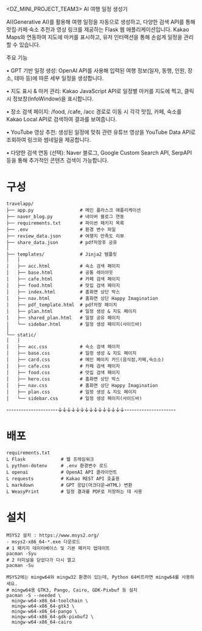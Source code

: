 <DZ_MINI_PROJECT_TEAM3>
AI 여행 일정 생성기

AI(Generative AI)를 활용해 여행 일정을 자동으로 생성하고, 다양한 검색 API를 통해 맛집·카페·숙소 추천과 영상 링크를 제공하는 Flask 웹 애플리케이션입니다. Kakao Maps와 연동하여 지도에 마커를 표시하고, 유저 인터랙션을 통해 손쉽게 일정을 관리할 수 있습니다.

주요 기능

• GPT 기반 일정 생성: OpenAI API를 사용해 입력된 여행 정보(일자, 동행, 인원, 장소, 테마 등)에 따른 세부 일정을 생성합니다.

• 지도 표시 & 마커 관리: Kakao JavaScript API로 일정별 마커를 지도에 찍고, 클릭 시 정보창(InfoWindow)을 표시합니다.

• 장소 검색 페이지: /food, /cafe, /acc 경로로 이동 시 각각 맛집, 카페, 숙소를 Kakao Local API로 검색하여 결과를 보여줍니다.

• YouTube 영상 추천: 생성된 일정에 맞춰 관련 유튜브 영상을 YouTube Data API로 조회하여 링크와 썸네일을 제공합니다.

• 다양한 검색 연동 (선택): Naver 블로그, Google Custom Search API, SerpAPI 등을 통해 추가적인 콘텐츠 검색이 가능합니다.

# 구성
```
travelapp/
├── app.py                 # 메인 플라스크 애플리케이션
├── naver_blog.py          # 네이버 블로그 연동
├── requirements.txt       # 파이썬 패키지 목록
├── .env                   # 환경 변수 파일
├── review_data.json       # 여행지 만족도 리뷰
├── share_data.json        # pdf저장후 공유
│
├── templates/             # Jinja2 템플릿
│   │
│   ├── acc.html           # 숙소 검색 페이지
│   ├── base.html          # 공통 레이아웃
│   ├── cafe.html          # 카페 검색 페이지
│   ├── food.html          # 맛집 검색 페이지
│   ├── index.html         # 홈화면 상단 박스
│   ├── nav.html           # 홈화면 상단 Happy Imagination
│   ├── pdf_template.html  # pdf저장 페이지
│   ├── plan.html          # 일정 생성 & 지도 페이지
│   ├── shared_plan.html   # 일정 공유 페이지
│   └── sidebar.html       # 일정 생성 페이지(사이드바)
│
└── static/
│   │
│   ├── acc.css            # 숙소 검색 페이지
│   ├── base.css           # 일정 생성 & 지도 페이지
│   ├── card.css           # 메인 페이지 카드(음식점,카페,숙소소)
│   ├── cafe.css           # 카페 검색 페이지
│   ├── food.css           # 맛집 검색 페이지
│   ├── hero.css           # 홈화면 상단 박스
│   ├── nav.css            # 홈화면 상단 Happy Imagination
│   ├── plan.css           # 일정 생성 & 지도 페이지
│   └── sidebar.css        # 일정 생성 페이지(사이드바)
```

---------------------↓↓↓↓↓↓↓↓↓↓↓↓↓↓↓---------------------
# 배포
```
requirements.txt
L Flask             # 웹 프레임워크
L python-dotenv     # .env 환경변수 로드
L openai            # OpenAI API 클라이언트
L requests          # Kakao REST API 호출용
L markdown          # GPT 응답(마크다운→HTML) 변환
L WeasyPrint        # 일정 결과를 PDF로 저장하는 데 사용
```

# 설치
```
MSYS2 설치 : https://www.msys2.org/
- msys2-x86_64-*.exe 다운로드
# 1 패키지 데이터베이스 및 기본 패키지 업데이트
pacman -Syu
# 2 터미널을 닫았다가 다시 열고
pacman -Su

MSYS2에는 mingw64와 mingw32 환경이 있는데, Python 64비트라면 mingw64를 사용하세요.
# mingw64용 GTK3, Pango, Cairo, GDK-Pixbuf 등 설치
pacman -S --needed \
  mingw-w64-x86_64-toolchain \
  mingw-w64-x86_64-gtk3 \
  mingw-w64-x86_64-pango \
  mingw-w64-x86_64-gdk-pixbuf2 \
  mingw-w64-x86_64-cairo
```
